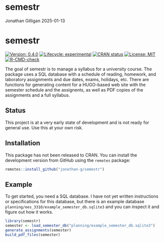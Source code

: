 semestr
================
Jonathan Gilligan
2025-01-13

<!-- README.md is generated from README.Rmd. Please edit that file -->

# semestr

<!-- badges: start -->

[![Version:
0.4.0](https://img.shields.io/github/r-package/v/jonathan-g/semestr?label=version)](https://github.com/jonathan-g/semestr/releases/tag/v0.4.0)
[![Lifecycle:
experimental](https://img.shields.io/badge/lifecycle-experimental-orange.svg)](https://www.tidyverse.org/lifecycle/#experimental)
[![CRAN
status](https://www.r-pkg.org/badges/version/semestr)](https://CRAN.R-project.org/package=semestr)
[![License:
MIT](https://img.shields.io/badge/License-MIT-yellow.svg)](https://opensource.org/licenses/MIT)
[![R-CMD-check](https://github.com/jonathan-g/semestr/workflows/R-CMD-check/badge.svg)](https://github.com/jonathan-g/semestr/actions)
<!-- badges: end -->

The goal of semestr is to manage a syllabus for a university course. The
package uses a SQL database with a schedule of reading, homework, and
laboratory assignments and due dates, exams, holidays, etc. There are
functions for generating content for a HUGO-based web site with the
semester schedule and the assignents, as well as PDF copies of the
assignments and a full syllabus.

## Status

This project is at a very early state of development and is not ready
for general use. Use this at your own risk.

## Installation

This package has not been released to CRAN. You can install the
development version from GitHub using the `remotes` package:

``` r
remotes::install_github("jonathan-g/semestr")
```

## Example

To get started, you need a SQL database. I have not yet written
instructions or specifications for this database, but there is an
example database `planning/ees_3310/example_semester_db.sqlite3` and you
can inspect it and figure out how it works.

``` r
library(semestr)
semester <- load_semester_db("planning/example_semester_db.sqlite3")
generate_assignments(semester)
build_pdf_files(semester)
```
